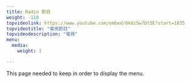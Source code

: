 ```yaml
---
title: Radio 節目
weight: -110
topvideolink: https://www.youtube.com/embed/OkUzSw7Dt5E?start=1835
topvideotitle: "電視節目"
topvideodescription: "電視"
menu:
  media:
    weight: 1

---
```

This page needed to keep in order to display the menu.